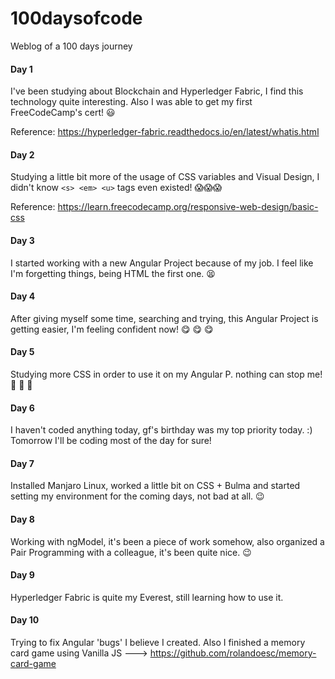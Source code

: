 # 100daysofcode
Weblog of a 100 days journey

#### Day 1 ####

I've been studying about Blockchain and Hyperledger Fabric, I find this technology quite interesting. Also I was able to get my first FreeCodeCamp's cert! 😃

Reference: https://hyperledger-fabric.readthedocs.io/en/latest/whatis.html


#### Day 2 ####

Studying a little bit more of the usage of CSS variables and Visual Design, I didn't know `<s> <em> <u>` tags even existed! 😱😱😱

Reference: https://learn.freecodecamp.org/responsive-web-design/basic-css


#### Day 3 ####

I started working with a new Angular Project because of my job. I feel like I'm forgetting things, being HTML the first one. 😫

#### Day 4 ####

After giving myself some time, searching and trying, this Angular Project is getting easier, I'm feeling confident now! 😋 😋 😋

#### Day 5 ####

Studying more CSS in order to use it on my Angular P. nothing can stop me! 💪 💪 💪

#### Day 6 ####

I haven't coded anything today, gf's birthday was my top priority today. :) Tomorrow I'll be coding most of the day for sure! 

#### Day 7 ####

Installed Manjaro Linux, worked a little bit on CSS + Bulma and started setting my environment for the coming days, not bad at all. 😉


#### Day 8 ####

Working with ngModel, it's been a piece of work somehow, also organized a Pair Programming with a colleague, it's been quite nice. 😉


#### Day 9 ####

Hyperledger Fabric is quite my Everest, still learning how to use it.


#### Day 10 ####

Trying to fix Angular 'bugs' I believe I created. Also I finished a memory card game using Vanilla JS ---> https://github.com/rolandoesc/memory-card-game
